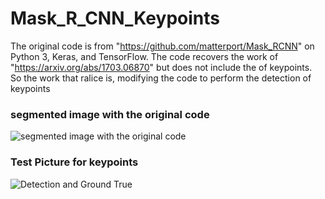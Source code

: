 # Mask_R_CNN_Keypoints
The original code is from "https://github.com/matterport/Mask_RCNN" on Python 3, Keras, and TensorFlow.
The code recovers the work of "https://arxiv.org/abs/1703.06870" but does not include the of keypoints.  
So the work that ralice is, modifying the code to perform the detection of keypoints

### segmented image with the original code
![segmented image with the original code]( Mask_R_CNN_Keypoints/pictures/segmented_image.png )

### Test Picture for keypoints
![Detection and Ground True](Mask_R_CNN_Keypoints/pictures/test_1.png)
